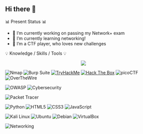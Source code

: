 ## Hi there 👋


📊 Present Status 📊
- 🔭 I’m currently working on passing my Network+ exam 
- 🌱 I’m currently learning networking!
- 👯 I’m a CTF player, who loves new challenges

💡 Knowledge / Skills / Tools 💡


<p align="center">
  <img src="https://skillicons.dev/icons?i=nmap,burpsuite,tryhackme,hackthebox,picoctf,overthewire,owasp,cisco,python,html,css,js,kali,ubuntu,debian,virtualbox" />
</p>




![Nmap](https://img.shields.io/badge/Nmap-E4332D?style=for-the-badge&logo=nmap&logoColor=white)
![Burp Suite](https://img.shields.io/badge/Burp%20Suite-EB652B?style=for-the-badge&logo=burp%20suite&logoColor=white)
[![TryHackMe](https://img.shields.io/badge/TryHackMe-2C73D8?style=for-the-badge&logo=tryhackme&logoColor=white)](https://tryhackme.com/p/YOUR_TRYHACKME_USERNAME) [![Hack The Box](https://img.shields.io/badge/Hack%20The%20Box-20C997?style=for-the-badge&logo=hackthebox&logoColor=white)](https://www.hackthebox.com/profile/YOUR_HTB_PROFILE_ID) ![picoCTF](https://img.shields.io/badge/picoCTF-C41230?style=for-the-badge&logo=picoctf&logoColor=white)
![OverTheWire](https://img.shields.io/badge/OverTheWire-32383F?style=for-the-badge&logo=overthewire&logoColor=white)

![OWASP](https://img.shields.io/badge/OWASP-000000?style=for-the-badge&logo=owasp&logoColor=white)
![Cybersecurity](https://img.shields.io/badge/Cybersecurity-007ACC?style=for-the-badge&icon=security&iconColor=white)

![Packet Tracer](https://img.shields.io/badge/Packet%20Tracer-00BCEB?style=for-the-badge&logo=cisco&logoColor=white)

![Python](https://img.shields.io/badge/Python-3776AB?style=for-the-badge&logo=python&logoColor=white)
![HTML5](https://img.shields.io/badge/HTML5-E34F26?style=for-the-badge&logo=html5&logoColor=white)
![CSS3](https://img.shields.io/badge/CSS3-1572B6?style=for-the-badge&logo=css3&logoColor=white)
![JavaScript](https://img.shields.io/badge/JavaScript-F7DF1E?style=for-the-badge&logo=javascript&logoColor=black)

![Kali Linux](https://img.shields.io/badge/Kali%20Linux-557C94?style=for-the-badge&logo=kalilinux&logoColor=white)
![Ubuntu](https://img.shields.io/badge/Ubuntu-E95420?style=for-the-badge&logo=ubuntu&logoColor=white)
![Debian](https://img.shields.io/badge/Debian-A80030?style=for-the-badge&logo=debian&logoColor=white)
![VirtualBox](https://img.shields.io/badge/VirtualBox-183A61?style=for-the-badge&logo=virtualbox&logoColor=white)

![Networking](https://img.shields.io/badge/Networking-blue?style=for-the-badge)

<!--
**mrblue223/mrblue223** is a ✨ _special_ ✨ repository because its `README.md` (this file) appears on your GitHub profile.

Here are some ideas to get you started:

- 🔭 I’m currently working on ...
- 🌱 I’m currently learning ...
- 👯 I’m looking to collaborate on ...
- 🤔 I’m looking for help with ...
- 💬 Ask me about ...
- 📫 How to reach me: ...
- 😄 Pronouns: ...
- ⚡ Fun fact: ...
-->

